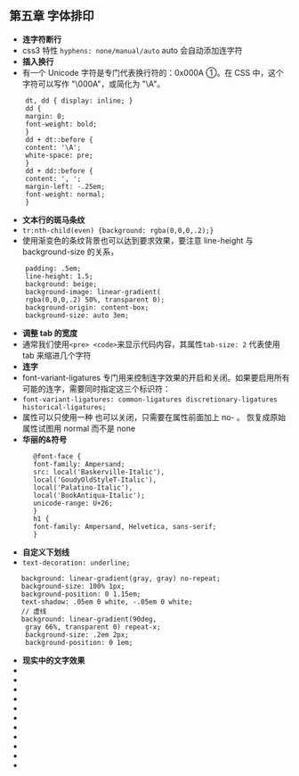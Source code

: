 <!--
 * @Author: your name
 * @Date: 2021-07-11 09:54:45
 * @LastEditTime: 2021-07-11 14:04:50
 * @LastEditors: Please set LastEditors
 * @Description: In User Settings Edit
 * @FilePath: \notes\study notes\css-study\css-style5.md
-->

## 第五章 字体排印

-   **连字符断行**
-   css3 特性 `hyphens: none/manual/auto` auto 会自动添加连字符
-   **插入换行**
-   有一个 Unicode 字符是专门代表换行符的：0x000A ①。在 CSS 中，这个字符可以写作 "\000A"，或简化为 "\A"。

```
    dt, dd { display: inline; }
    dd {
    margin: 0;
    font-weight: bold;
    }
    dd + dt::before {
    content: '\A';
    white-space: pre;
    }
    dd + dd::before {
    content: ', ';
    margin-left: -.25em;
    font-weight: normal;
    }
```

-   **文本行的斑马条纹**
-   `tr:nth-child(even) {background: rgba(0,0,0,.2);}`
-   使用渐变色的条纹背景也可以达到要求效果，要注意 line-height 与 background-size 的关系，

```
    padding: .5em;
    line-height: 1.5;
    background: beige;
    background-image: linear-gradient(
    rgba(0,0,0,.2) 50%, transparent 0);
    background-origin: content-box;
    background-size: auto 3em;
```

-   **调整 tab 的宽度**
-   通常我们使用`<pre> <code>`来显示代码内容，其属性`tab-size: 2` 代表使用 tab 来缩进几个字符
-   **连字**
-   font-variant-ligatures 专门用来控制连字效果的开启和关闭。如果要启用所有可能的连字，需要同时指定这三个标识符：
-   `font-variant-ligatures: common-ligatures discretionary-ligatures historical-ligatures;`
-   属性可以只使用一种 也可以关闭，只需要在属性前面加上 no- 。 恢复成原始属性试图用 normal 而不是 none
-   **华丽的&符号**

```
      @font-face {
      font-family: Ampersand;
      src: local('Baskerville-Italic'),
      local('GoudyOldStyleT-Italic'),
      local('Palatino-Italic'),
      local('BookAntiqua-Italic');
      unicode-range: U+26;
      }
      h1 {
      font-family: Ampersand, Helvetica, sans-serif;
      }
```

-   **自定义下划线**
-   `text-decoration: underline;`

```
   background: linear-gradient(gray, gray) no-repeat;
   background-size: 100% 1px;
   background-position: 0 1.15em;
   text-shadow: .05em 0 white, -.05em 0 white;
   // 虚线
   background: linear-gradient(90deg,
    gray 66%, transparent 0) repeat-x;
    background-size: .2em 2px;
    background-position: 0 1em;

```

-   **现实中的文字效果**
-
-
-
-
-
-
-
-
-
-
-
